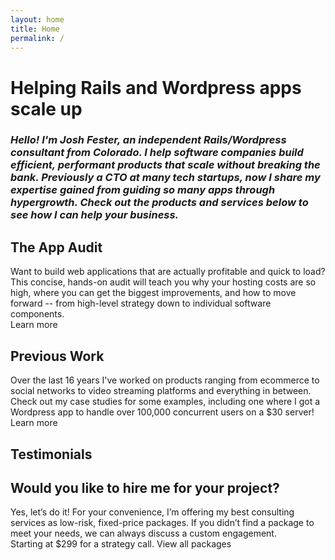 ```yaml
---
layout: home
title: Home
permalink: /
---
```


# Helping Rails and Wordpress apps scale up

### _Hello! I'm Josh Fester, an independent Rails/Wordpress consultant from Colorado. I help software companies build efficient, performant products that scale without breaking the bank. Previously a CTO at many tech startups, now I share my expertise gained from guiding so many apps through hypergrowth. Check out the products and services below to see how I can help your business._

## The App Audit

Want to build web applications that are actually profitable and quick to load? This concise, hands-on audit will teach you why your hosting costs are so high, where you can get the biggest improvements, and how to move forward -- from high-level strategy down to individual software components.  
Learn more

## Previous Work

Over the last 16 years I've worked on products ranging from ecommerce to social networks to video streaming platforms and everything in between. Check out my case studies for some examples, including one where I got a Wordpress app to handle over 100,000 concurrent users on a $30 server!  
Learn more

## Testimonials

## Would you like to hire me for your project?

Yes, let’s do it! For your convenience, I’m offering my best consulting services as low-risk, fixed-price packages. If you didn’t find a package to meet your needs, we can always discuss a custom engagement.  
Starting at $299 for a strategy call. View all packages